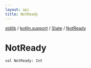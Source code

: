 ```yaml
---
layout: api
title: NotReady
---
```

[stdlib](../../index.md) / [kotlin.support](../index.md) / [State](index.md) / [NotReady](NotReady.md)

# NotReady

```
val NotReady: Int
```
